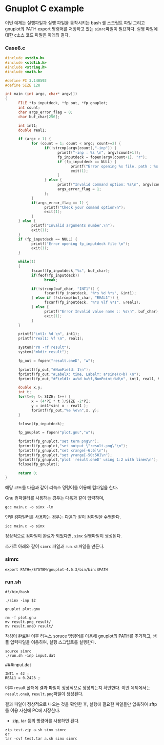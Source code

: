 # Gnuplot C example

이번 예제는 실행파일과 실행 파일을 동작시키는 bash 쉘 스크립트 파일 그리고 gnuplot의 PATH export 명령어를 저장하고 있는 ```simrc```파일이 필요하다. 실행 파일에 대한 c소스 코드 파일은 아래와 같다. 

### Case6.c 
```c
#include <stdio.h>
#include <stdlib.h>
#include <string.h>
#include <math.h>

#define PI 3.140592
#define SIZE 128

int main (int argc, char* argv[])
{
      FILE *fp_inputdeck, *fp_out, *fp_gnuplot;
      int count;
      char args_error_flag = 0;
      char buf_char[256];

      int int1;
      double real1;

      if (argc > 1) {
            for (count = 1; count < argc; count+=2) {
                  if(!strcmp(argv[count],"-inp")) {
                        printf("-inp : %s \n", argv[count+1]);
                        fp_inputdeck = fopen(argv[count+1], "r");
                        if (fp_inputdeck == NULL) {
                              printf("Error opening %s file. path : %s \n",argv[count], argv[count+1]);
                              exit(1);
                        } 
                  } else {
                        printf("Invalid command option: %s\n", argv[count] );
                        args_error_flag = 1;
                  };
            }
            if(args_error_flag == 1) {
                  printf("Check your comand option\n");
                  exit(1);
            }
      } else {
            printf("Invalid arguments number.\n");
            exit(1);
      }
      if (fp_inputdeck == NULL) {
            printf("Error opening fp_inputdeck file \n");
            exit(1);
      }

      while(1)
      {
            fscanf(fp_inputdeck,"%s", buf_char);
            if(feof(fp_inputdeck))
                  break;

            if(!strcmp(buf_char, "INT1")) {
                  fscanf(fp_inputdeck, "%*s %d %*s", &int1);
            } else if (!strcmp(buf_char, "REAL1")) {
                  fscanf(fp_inputdeck, "%*s %lf %*s", &real1);
            } else {
                  printf("Error Invalid value name :: %s\n", buf_char);
                  exit(1);
            }
      }

      printf("int1: %d \n", int1);
      printf("real1: %f \n", real1);

      system("rm -rf result");
      system("mkdir result");

      fp_out = fopen("result.oneD", "w");

      fprintf(fp_out,"#NumField: 1\n");
      fprintf(fp_out,"#LabelX: time, LabelY: a*sine(x+b) \n");
      fprintf(fp_out,"#Field1: a=%d b=%f,NumPoint:%d\n", int1, real1, SIZE);

      double x,y;
      int t;
      for(t=0; t< SIZE; t++) {
            x = (4*PI * t )/SIZE -2*PI;
            y = int1*sin( x - real1 );
            fprintf(fp_out,"%e %e\n",x, y);
      }

      fclose(fp_inputdeck);

      fp_gnuplot = fopen("plot.gnu","w");

      fprintf(fp_gnuplot,"set term png\n");
      fprintf(fp_gnuplot,"set output \"result.png\"\n");
      fprintf(fp_gnuplot,"set xrange[-6:6]\n");
      fprintf(fp_gnuplot,"set yrange[-50:50]\n");
      fprintf(fp_gnuplot,"plot 'result.oneD' using 1:2 with lines\n");
      fclose(fp_gnuplot);

      return 0;
}
```
해당 코드를 다음과 같이 리눅스 명령어를 이용해 컴파일을 한다.

Gnu 컴파일러를 사용하는 경우는 다음과 같이 입력하며,
```
gcc main.c -o sinx -lm
```
인텔 컴파일러를 사용하는 경우는 다음과 같이 컴파일을 수행한다.
```
icc main.c -o sinx
```
정상적으로 컴파일이 완료가 되었다면, ```simx``` 실행파일이 생성된다.

추가로 아래와 같이 ```simrc``` 파일과 ```run.sh```파일을 만든다.

### simrc
```
export PATH=/SYSTEM/gnuplot-4.6.3/bin/bin:$PATH
```

### run.sh
```
#!/bin/bash

./sinx -inp $2

gnuplot plot.gnu

rm -f plot.gnu
mv result.png result/
mv result.oneD result/
```

작성이 완료된 이후 리눅스 soruce 명령어를 이용해 gnuplot의 PATH를 추가하고, 샘플 입력파일을 이용하여, 실행 스크립트를 실행한다. 

```
source simrc 
./run.sh -inp input.dat
```

###input.dat
```
INT1 = 42 ;
REAL1 = 0.2423 ;
```

이후 result 폴더에 결과 파일이 정상적으로 생성되는지 확인한다. 이번 예제에서는 ```result.oneD```, ```result.png```파일이 생성된다.

결과 파일이 정상적으로 나오는 것을 확인한 후, 실행에 필요한 파일들만 압축하여 sftp를 이용 자신에 PC에 저장한다.
 - zip, tar 등의 명령어를 사용하면 된다. 

```
zip test.zip a.sh sinx simrc
or
tar -cvf test.tar a.sh sinx simrc
```
